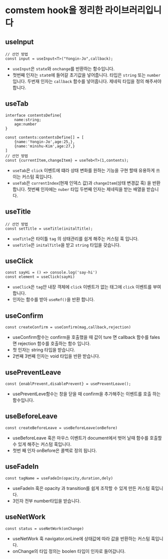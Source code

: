 # comstem hook을 정리한 라이브러리입니다

## useInput
```tsx
// 선언 방법
const input = useInput<T>("Yongin-Jo",callback);
```
-   `useInput`은 `state`와 `onchange`를 반환하는 함수입니다. 
-   첫번째 인자는 `stat`e에 들어갈 초기값을 넣어줍니다. 타입은 `string` 또는 `number`입니다.
    두번재 인자는 `callback` 함수를 넣어줍니다. 제네릭 타입을 정의 해주셔야 합니다.

## useTab
```tsx
interface contentsDefine{
    name:string;
    age:number
}

const contents:contentsDefine[] = [
    {name:'Yongin-Jo',age:25,},
    {name:'minshu-Kim',age:27,}
]
// 선언 방법
const {currentItem,changeItem} = useTeb<T>(1,contents);
```
- `useTab`은 `click` 이벤트에 떄라 상태 변화를 원하는 기능을 구현 할때 유용하게 쓰이는 커스텀 훅입니다.
- `useTab`은 `currentIndex`(현재 인덱스 값)과 `changeItem`(상태 변경값 훅) 을 반환 합니다. 첫번째 인자에는 `nuber` 타입 두번째 인자는 제네릭을 받는 배열을 받습니다.

## useTitle

```tsx
// 선언 방법
const setTitle = useTitle(initalTitle);
```
- `useTitle`은 타이틀 `tag` 의 상태관리를 쉽게 해주는 커스텀 훅 입니다.
- `useTitle`은 `initalTitle`을 받고 `string` 타입을 갖습니다.

## useClick
```tsx
const sayHi = () => console.log('say-hi')
const element = useClick(sayHi)
```
-  `useClick`은  `tag`안 내장 객체에 `click` 이벤트가 없는 태그에 `click` 이벤트를 부여합니다.
-  인자는 함수를 받아 `useRef()`을 반환 합니다.

## useConfirm
```tsx
const createConfirm = useConfirm(mag,callback,rejection)
```
-  useConfirm함수는 confirm을 호출했을 때 값이 ture 면 callback 함수를 fales 면 rejection 함수를 호출하는 함수 입니다.
-  첫 인자는 string 타입을 받습니다.
-  2번째 3번째 인자는 void 타입을 반환 받습니다.

## usePreventLeave
```tsx
const {enablPrevent,disablePrevent} = usePreventLeave();
```
- usePreventLeve함수는 창을 닫을 때 confirm을 추가해주는 이벤트를 호출 하는 함수입니다.

## useBeforeLeave
```tsx
const createBeforeLeave = useBeforeLeave(onBefore)
```
-  useBeforeLeave 훅은 마우스 이벤트가 document에서 벗어 날때 함수를 호출할 수 있게 해주는 커스텀 훅입니다.
-  첫번 째 인자 onBefore은 콜백로 정의 됩니다.

## useFadeIn
```tsx
const tagName = useFadeIn(opacity,duration,dely)
```
- useFadeIn 훅은 opacity 과 transition를 쉽게 조작할 수 있게 만든 커스텀 훅입니다.
- 3인자 전부 number타입을 받습니다.

## useNetWork
```tsx
const status = useNetWork(onChange)
```
- useNetWork 훅 navigator.onLine에 상태값에 따라 값을 반환하는 커스텀 훅입니다.
-  onChange의 타입 정의는 boolen 타입이 인자로 들어갑니다.
